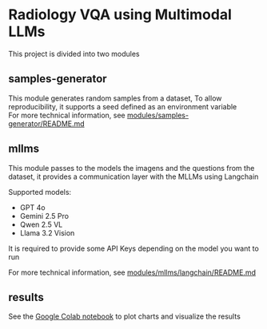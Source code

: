 # Radiology VQA using Multimodal LLMs

This project is divided into two modules

## samples-generator

This module generates random samples from a dataset, To allow reproducibility, it supports a seed defined as an environment variable  
For more technical information, see [modules/samples-generator/README.md](modules/samples-generator/README.md)

## mllms

This module passes to the models the imagens and the questions from the dataset, it provides a communication layer with the MLLMs using Langchain  

Supported models:

- GPT 4o  
- Gemini 2.5 Pro  
- Qwen 2.5 VL  
- Llama 3.2 Vision  

It is required to provide some API Keys depending on the model you want to run  

For more technical information, see [modules/mllms/langchain/README.md](modules/mllms/langchain/README.md)

## results

See the [Google Colab notebook](https://colab.research.google.com/drive/1pkybMMYKrbP0uHNmdpf95PcKM6jexABm?usp=sharing) to plot charts and visualize the results  
